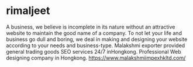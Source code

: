 # rimaljeet
A business, we believe is incomplete in its nature without an attractive website to maintain the good name of a company. To not let your life and business go dull and boring, we deal in making and designing your website according to your needs and business-type. Malakshmi  exporter provided general trading goods SEO services 24/7 inHongkong. Professional Web designing company in Hongkong. https://www.malakshmiimpexhkltd.com/
